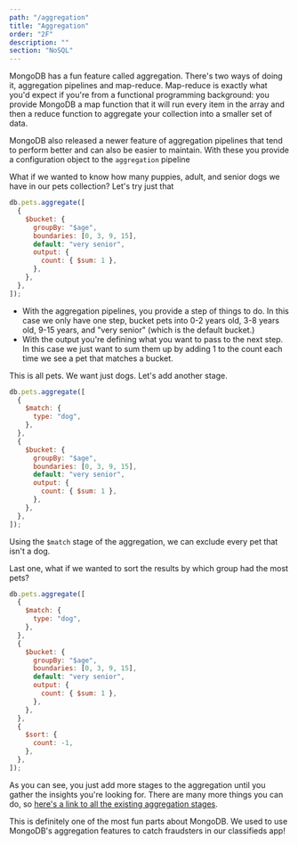 ```yaml
---
path: "/aggregation"
title: "Aggregation"
order: "2F"
description: ""
section: "NoSQL"
---
```


MongoDB has a fun feature called aggregation. There's two ways of doing it, aggregation pipelines and map-reduce. Map-reduce is exactly what you'd expect if you're from a functional programming background: you provide MongoDB a map function that it will run every item in the array and then a reduce function to aggregate your collection into a smaller set of data.

MongoDB also released a newer feature of aggregation pipelines that tend to perform better and can also be easier to maintain. With these you provide a configuration object to the `aggregation` pipeline

What if we wanted to know how many puppies, adult, and senior dogs we have in our pets collection? Let's try just that

```javascript
db.pets.aggregate([
  {
    $bucket: {
      groupBy: "$age",
      boundaries: [0, 3, 9, 15],
      default: "very senior",
      output: {
        count: { $sum: 1 },
      },
    },
  },
]);
```

- With the aggregation pipelines, you provide a step of things to do. In this case we only have one step, bucket pets into 0-2 years old, 3-8 years old, 9-15 years, and "very senior" (which is the default bucket.)
- With the output you're defining what you want to pass to the next step. In this case we just want to sum them up by adding 1 to the count each time we see a pet that matches a bucket.

This is all pets. We want just dogs. Let's add another stage.

```javascript
db.pets.aggregate([
  {
    $match: {
      type: "dog",
    },
  },
  {
    $bucket: {
      groupBy: "$age",
      boundaries: [0, 3, 9, 15],
      default: "very senior",
      output: {
        count: { $sum: 1 },
      },
    },
  },
]);
```

Using the `$match` stage of the aggregation, we can exclude every pet that isn't a dog.

Last one, what if we wanted to sort the results by which group had the most pets?

```javascript
db.pets.aggregate([
  {
    $match: {
      type: "dog",
    },
  },
  {
    $bucket: {
      groupBy: "$age",
      boundaries: [0, 3, 9, 15],
      default: "very senior",
      output: {
        count: { $sum: 1 },
      },
    },
  },
  {
    $sort: {
      count: -1,
    },
  },
]);
```

As you can see, you just add more stages to the aggregation until you gather the insights you're looking for. There are many more things you can do, so [here's a link to all the existing aggregation stages][stages].

This is definitely one of the most fun parts about MongoDB. We used to use MongoDB's aggregation features to catch fraudsters in our classifieds app!

[stages]: https://docs.mongodb.com/manual/reference/operator/aggregation-pipeline/

